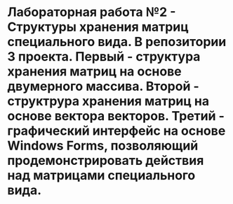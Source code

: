 # Лабораторная работа №2 - Структуры хранения матриц специального вида. В репозитории 3 проекта. Первый - структура хранения матриц на основе двумерного массива. Второй - структрура хранения матриц на основе вектора векторов. Третий - графический интерфейс на основе Windows Forms, позволяющий продемонстрировать действия над матрицами специального вида.

